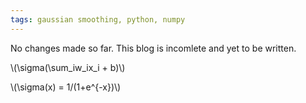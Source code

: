 ```yaml
---
tags: gaussian smoothing, python, numpy
---
```


No changes made so far. This blog is incomlete and yet to be written. 


\\(\sigma(\sum_iw_ix_i + b)\\)

\\(\sigma(x) = 1/(1+e^{-x})\\)
